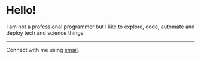 # Hello!

I am not a professional programmer but I like to explore, code, automate and deploy tech and science things.

---------------------------------------------------------

Connect with me using [email](mailto:iefom1t@disroot.org).
